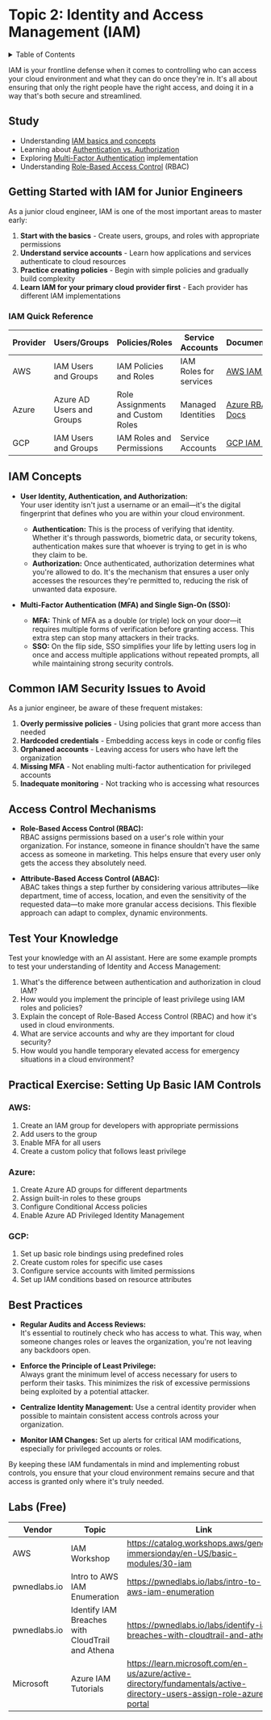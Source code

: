 # Topic 2: Identity and Access Management (IAM)

<details>
<summary>Table of Contents</summary>

- [Study](#study)
- [Getting Started with IAM for Junior Engineers](#getting-started-with-iam-for-junior-engineers)
- [IAM Concepts](#iam-concepts)
- [Common IAM Security Issues to Avoid](#common-iam-security-issues-to-avoid)
- [Access Control Mechanisms](#access-control-mechanisms)
- [Test Your Knowledge](#test-your-knowledge)
- [Practical Exercise: Setting Up Basic IAM Controls](#practical-exercise-setting-up-basic-iam-controls)
- [Best Practices](#best-practices)
- [Labs (Free)](#labs-free)

</details>

IAM is your frontline defense when it comes to controlling who can access your cloud environment and what they can do once they're in. It's all about ensuring that only the right people have the right access, and doing it in a way that's both secure and streamlined.

## Study
- Understanding [IAM basics and concepts](https://csrc.nist.gov/projects/access-control-policy-and-implementation-guides)
- Learning about [Authentication vs. Authorization](https://auth0.com/docs/get-started/identity-fundamentals/authentication-and-authorization)
- Exploring [Multi-Factor Authentication](https://cloud.google.com/identity/solutions/implement-mfa) implementation
- Understanding [Role-Based Access Control](https://learn.microsoft.com/en-us/azure/role-based-access-control/overview) (RBAC)

## Getting Started with IAM for Junior Engineers

As a junior cloud engineer, IAM is one of the most important areas to master early:

1. **Start with the basics** - Create users, groups, and roles with appropriate permissions
2. **Understand service accounts** - Learn how applications and services authenticate to cloud resources
3. **Practice creating policies** - Begin with simple policies and gradually build complexity
4. **Learn IAM for your primary cloud provider first** - Each provider has different IAM implementations

### IAM Quick Reference

| Provider | Users/Groups | Policies/Roles | Service Accounts | Documentation |
|----------|--------------|----------------|-------------------|---------------|
| AWS | IAM Users and Groups | IAM Policies and Roles | IAM Roles for services | [AWS IAM Docs](https://docs.aws.amazon.com/IAM/latest/UserGuide/introduction.html) |
| Azure | Azure AD Users and Groups | Role Assignments and Custom Roles | Managed Identities | [Azure RBAC Docs](https://learn.microsoft.com/en-us/azure/role-based-access-control/overview) |
| GCP | IAM Users and Groups | IAM Roles and Permissions | Service Accounts | [GCP IAM Docs](https://cloud.google.com/iam/docs/overview) |

## IAM Concepts

- **User Identity, Authentication, and Authorization:**  
    Your user identity isn't just a username or an email—it's the digital fingerprint that defines who you are within your cloud environment.
    
    - **Authentication:** This is the process of verifying that identity. Whether it's through passwords, biometric data, or security tokens, authentication makes sure that whoever is trying to get in is who they claim to be.
    - **Authorization:** Once authenticated, authorization determines what you're allowed to do. It's the mechanism that ensures a user only accesses the resources they're permitted to, reducing the risk of unwanted data exposure.
- **Multi-Factor Authentication (MFA) and Single Sign-On (SSO):**
    
    - **MFA:** Think of MFA as a double (or triple) lock on your door—it requires multiple forms of verification before granting access. This extra step can stop many attackers in their tracks.
    - **SSO:** On the flip side, SSO simplifies your life by letting users log in once and access multiple applications without repeated prompts, all while maintaining strong security controls.

## Common IAM Security Issues to Avoid

As a junior engineer, be aware of these frequent mistakes:

1. **Overly permissive policies** - Using policies that grant more access than needed
2. **Hardcoded credentials** - Embedding access keys in code or config files
3. **Orphaned accounts** - Leaving access for users who have left the organization
4. **Missing MFA** - Not enabling multi-factor authentication for privileged accounts
5. **Inadequate monitoring** - Not tracking who is accessing what resources

## Access Control Mechanisms

- **Role-Based Access Control (RBAC):**  
    RBAC assigns permissions based on a user's role within your organization. For instance, someone in finance shouldn't have the same access as someone in marketing. This helps ensure that every user only gets the access they absolutely need.
    
- **Attribute-Based Access Control (ABAC):**  
    ABAC takes things a step further by considering various attributes—like department, time of access, location, and even the sensitivity of the requested data—to make more granular access decisions. This flexible approach can adapt to complex, dynamic environments.
    
## Test Your Knowledge

Test your knowledge with an AI assistant. Here are some example prompts to test your understanding of Identity and Access Management:

1. What's the difference between authentication and authorization in cloud IAM?
2. How would you implement the principle of least privilege using IAM roles and policies?
3. Explain the concept of Role-Based Access Control (RBAC) and how it's used in cloud environments.
4. What are service accounts and why are they important for cloud security?
5. How would you handle temporary elevated access for emergency situations in a cloud environment?

## Practical Exercise: Setting Up Basic IAM Controls

### AWS:
1. Create an IAM group for developers with appropriate permissions
2. Add users to the group
3. Enable MFA for all users
4. Create a custom policy that follows least privilege

### Azure:
1. Create Azure AD groups for different departments
2. Assign built-in roles to these groups
3. Configure Conditional Access policies
4. Enable Azure AD Privileged Identity Management

### GCP:
1. Set up basic role bindings using predefined roles
2. Create custom roles for specific use cases
3. Configure service accounts with limited permissions
4. Set up IAM conditions based on resource attributes

## Best Practices

- **Regular Audits and Access Reviews:**  
    It's essential to routinely check who has access to what. This way, when someone changes roles or leaves the organization, you're not leaving any backdoors open.
    
- **Enforce the Principle of Least Privilege:**  
    Always grant the minimum level of access necessary for users to perform their tasks. This minimizes the risk of excessive permissions being exploited by a potential attacker.
    
- **Centralize Identity Management:**
    Use a central identity provider when possible to maintain consistent access controls across your organization.

- **Monitor IAM Changes:**
    Set up alerts for critical IAM modifications, especially for privileged accounts or roles.

By keeping these IAM fundamentals in mind and implementing robust controls, you ensure that your cloud environment remains secure and that access is granted only where it's truly needed.

## Labs (Free)

| Vendor       | Topic                                            | Link                                                                       |
| ------------ | ------------------------------------------------ | -------------------------------------------------------------------------- |
| AWS          | IAM Workshop                                     | https://catalog.workshops.aws/general-immersionday/en-US/basic-modules/30-iam |
| pwnedlabs.io | Intro to AWS IAM Enumeration                     | https://pwnedlabs.io/labs/intro-to-aws-iam-enumeration                     |
| pwnedlabs.io | Identify IAM Breaches with CloudTrail and Athena | https://pwnedlabs.io/labs/identify-iam-breaches-with-cloudtrail-and-athena |
| Microsoft    | Azure IAM Tutorials                              | https://learn.microsoft.com/en-us/azure/active-directory/fundamentals/active-directory-users-assign-role-azure-portal |